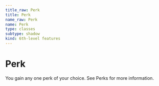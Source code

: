 ```yaml
---
title_raw: Perk
title: Perk
name_raw: Perk
name: Perk
type: classes
subtype: shadow
kind: 6th-level features
---
```


# Perk

You gain any one perk of your choice. See Perks for more information.
